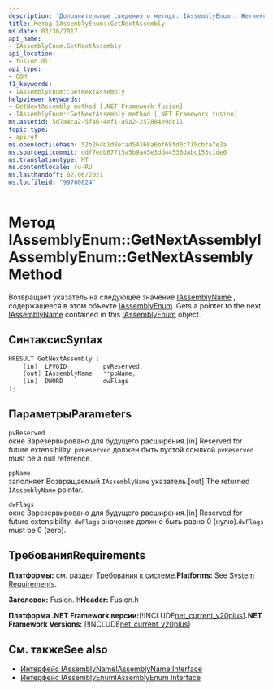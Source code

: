 ```yaml
---
description: 'Дополнительные сведения о методе: IAssemblyEnum:: Жетнекстассембли'
title: Метод IAssemblyEnum::GetNextAssembly
ms.date: 03/30/2017
api_name:
- IAssemblyEnum.GetNextAssembly
api_location:
- fusion.dll
api_type:
- COM
f1_keywords:
- IAssemblyEnum::GetNextAssembly
helpviewer_keywords:
- GetNextAssembly method [.NET Framework fusion]
- IAssemblyEnum::GetNextAssembly method [.NET Framework fusion]
ms.assetid: 5d7a4ca2-5f46-4ef1-a9a2-257884e9dc11
topic_type:
- apiref
ms.openlocfilehash: 52b264b1d8efad54168a6bf69fd0c715cbfa7e2a
ms.sourcegitcommit: ddf7edb67715a5b9a45e3dd44536dabc153c1de0
ms.translationtype: MT
ms.contentlocale: ru-RU
ms.lasthandoff: 02/06/2021
ms.locfileid: "99760824"
---
```

# <a name="iassemblyenumgetnextassembly-method"></a><span data-ttu-id="07c92-103">Метод IAssemblyEnum::GetNextAssembly</span><span class="sxs-lookup"><span data-stu-id="07c92-103">IAssemblyEnum::GetNextAssembly Method</span></span>

<span data-ttu-id="07c92-104">Возвращает указатель на следующее значение [IAssemblyName](iassemblyname-interface.md) , содержащееся в этом объекте [IAssemblyEnum](iassemblyenum-interface.md) .</span><span class="sxs-lookup"><span data-stu-id="07c92-104">Gets a pointer to the next [IAssemblyName](iassemblyname-interface.md) contained in this [IAssemblyEnum](iassemblyenum-interface.md) object.</span></span>  
  
## <a name="syntax"></a><span data-ttu-id="07c92-105">Синтаксис</span><span class="sxs-lookup"><span data-stu-id="07c92-105">Syntax</span></span>  
  
```cpp  
HRESULT GetNextAssembly (  
    [in]  LPVOID          pvReserved,  
    [out] IAssemblyName   **ppName,  
    [in]  DWORD           dwFlags  
);  
```  
  
## <a name="parameters"></a><span data-ttu-id="07c92-106">Параметры</span><span class="sxs-lookup"><span data-stu-id="07c92-106">Parameters</span></span>  

 `pvReserved`  
 <span data-ttu-id="07c92-107">окне Зарезервировано для будущего расширения.</span><span class="sxs-lookup"><span data-stu-id="07c92-107">[in] Reserved for future extensibility.</span></span> <span data-ttu-id="07c92-108">`pvReserved` должен быть пустой ссылкой.</span><span class="sxs-lookup"><span data-stu-id="07c92-108">`pvReserved` must be a null reference.</span></span>  
  
 `ppName`  
 <span data-ttu-id="07c92-109">заполняет Возвращаемый `IAssemblyName` указатель.</span><span class="sxs-lookup"><span data-stu-id="07c92-109">[out] The returned `IAssemblyName` pointer.</span></span>  
  
 `dwFlags`  
 <span data-ttu-id="07c92-110">окне Зарезервировано для будущего расширения.</span><span class="sxs-lookup"><span data-stu-id="07c92-110">[in] Reserved for future extensibility.</span></span> <span data-ttu-id="07c92-111">`dwFlags` значение должно быть равно 0 (нулю).</span><span class="sxs-lookup"><span data-stu-id="07c92-111">`dwFlags` must be 0 (zero).</span></span>  
  
## <a name="requirements"></a><span data-ttu-id="07c92-112">Требования</span><span class="sxs-lookup"><span data-stu-id="07c92-112">Requirements</span></span>  

 <span data-ttu-id="07c92-113">**Платформы:** см. раздел [Требования к системе](../../get-started/system-requirements.md).</span><span class="sxs-lookup"><span data-stu-id="07c92-113">**Platforms:** See [System Requirements](../../get-started/system-requirements.md).</span></span>  
  
 <span data-ttu-id="07c92-114">**Заголовок:** Fusion. h</span><span class="sxs-lookup"><span data-stu-id="07c92-114">**Header:** Fusion.h</span></span>  
  
 <span data-ttu-id="07c92-115">**Платформа .NET Framework версии:**[!INCLUDE[net_current_v20plus](../../../../includes/net-current-v20plus-md.md)]</span><span class="sxs-lookup"><span data-stu-id="07c92-115">**.NET Framework Versions:** [!INCLUDE[net_current_v20plus](../../../../includes/net-current-v20plus-md.md)]</span></span>  
  
## <a name="see-also"></a><span data-ttu-id="07c92-116">См. также</span><span class="sxs-lookup"><span data-stu-id="07c92-116">See also</span></span>

- [<span data-ttu-id="07c92-117">Интерфейс IAssemblyName</span><span class="sxs-lookup"><span data-stu-id="07c92-117">IAssemblyName Interface</span></span>](iassemblyname-interface.md)
- [<span data-ttu-id="07c92-118">Интерфейс IAssemblyEnum</span><span class="sxs-lookup"><span data-stu-id="07c92-118">IAssemblyEnum Interface</span></span>](iassemblyenum-interface.md)
